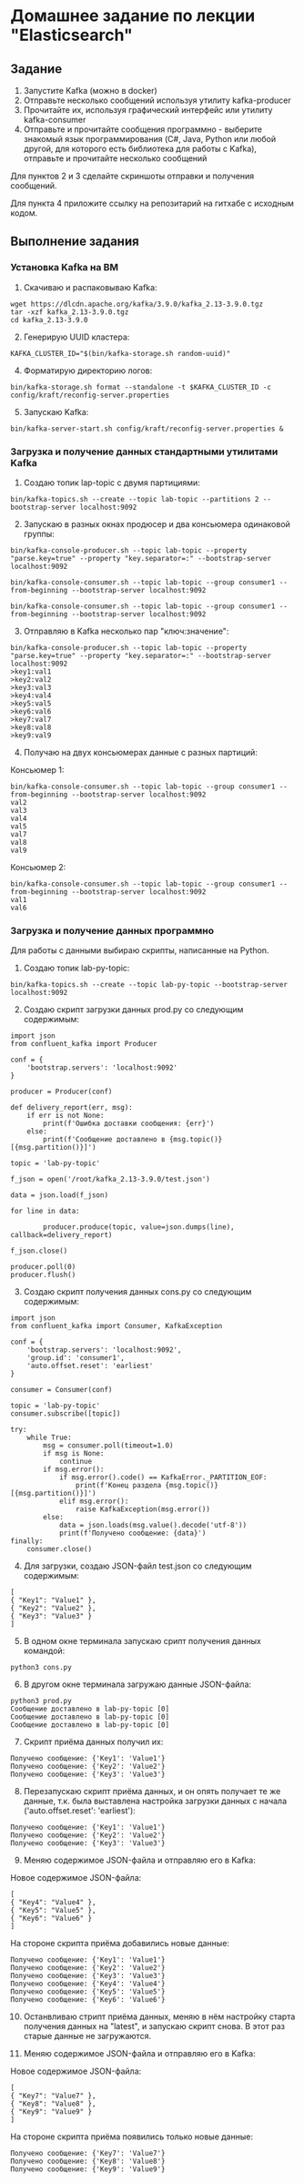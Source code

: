 # Домашнее задание по лекции "Elasticsearch"

## Задание

1. Запустите Kafka (можно в docker)
2. Отправьте несколько сообщений используя утилиту kafka-producer
3. Прочитайте их, используя графический интерфейс или утилиту kafka-consumer
4. Отправьте и прочитайте сообщения программно - выберите знакомый язык программирования (C#, Java, Python или любой другой, для которого есть библиотека для работы с Kafka), отправьте и прочитайте несколько сообщений

Для пунктов 2 и 3 сделайте скриншоты отправки и получения сообщений.

Для пункта 4 приложите ссылку на репозитарий на гитхабе с исходным кодом.

## Выполнение задания

### Установка Kafka на ВМ

1. Скачиваю и распаковываю Kafka:
```
wget https://dlcdn.apache.org/kafka/3.9.0/kafka_2.13-3.9.0.tgz
tar -xzf kafka_2.13-3.9.0.tgz
cd kafka_2.13-3.9.0
```

2. Генерирую UUID кластера:
```
KAFKA_CLUSTER_ID="$(bin/kafka-storage.sh random-uuid)"
```

4. Форматирую директорию логов:
```
bin/kafka-storage.sh format --standalone -t $KAFKA_CLUSTER_ID -c config/kraft/reconfig-server.properties
```

5. Запускаю Kafka:
```
bin/kafka-server-start.sh config/kraft/reconfig-server.properties &
```

### Загрузка и получение данных стандартными утилитами Kafka

1. Создаю топик lap-topic с двумя партициями:
```
bin/kafka-topics.sh --create --topic lab-topic --partitions 2 --bootstrap-server localhost:9092
```

2. Запускаю в разных окнах продюсер и два консьюмера одинаковой группы:
```
bin/kafka-console-producer.sh --topic lab-topic --property "parse.key=true" --property "key.separator=:" --bootstrap-server localhost:9092

bin/kafka-console-consumer.sh --topic lab-topic --group consumer1 --from-beginning --bootstrap-server localhost:9092

bin/kafka-console-consumer.sh --topic lab-topic --group consumer1 --from-beginning --bootstrap-server localhost:9092
```

3. Отправляю в Kafka несколько пар "ключ:значение":
```
bin/kafka-console-producer.sh --topic lab-topic --property "parse.key=true" --property "key.separator=:" --bootstrap-server localhost:9092
>key1:val1
>key2:val2
>key3:val3
>key4:val4
>key5:val5
>key6:val6
>key7:val7
>key8:val8
>key9:val9
```

4. Получаю на двух консьюмерах данные с разных партиций:

Консьюмер 1:
```
bin/kafka-console-consumer.sh --topic lab-topic --group consumer1 --from-beginning --bootstrap-server localhost:9092
val2
val3
val4
val5
val7
val8
val9
```

Консьюмер 2:
```
bin/kafka-console-consumer.sh --topic lab-topic --group consumer1 --from-beginning --bootstrap-server localhost:9092
val1
val6
```

### Загрузка и получение данных программно

Для работы с данными выбираю скрипты, написанные на Python.

1. Создаю топик lab-py-topic:
```
bin/kafka-topics.sh --create --topic lab-py-topic --bootstrap-server localhost:9092
```

2. Создаю скрипт загрузки данных prod.py со следующим содержимым:
```
import json
from confluent_kafka import Producer

conf = {
    'bootstrap.servers': 'localhost:9092'
}

producer = Producer(conf)

def delivery_report(err, msg):
    if err is not None:
        print(f'Ошибка доставки сообщения: {err}')
    else:
        print(f'Сообщение доставлено в {msg.topic()} [{msg.partition()}]')

topic = 'lab-py-topic'

f_json = open('/root/kafka_2.13-3.9.0/test.json')

data = json.load(f_json)

for line in data:

        producer.produce(topic, value=json.dumps(line), callback=delivery_report)

f_json.close()

producer.poll(0)
producer.flush()
```

3. Создаю скрипт получения данных cons.py со следующим содержимым:
```
import json
from confluent_kafka import Consumer, KafkaException

conf = {
    'bootstrap.servers': 'localhost:9092',
    'group.id': 'consumer1',
    'auto.offset.reset': 'earliest'
}

consumer = Consumer(conf)

topic = 'lab-py-topic'
consumer.subscribe([topic])

try:
    while True:
        msg = consumer.poll(timeout=1.0)
        if msg is None:
            continue
        if msg.error():
            if msg.error().code() == KafkaError._PARTITION_EOF:
                print(f'Конец раздела {msg.topic()} [{msg.partition()}]')
            elif msg.error():
                raise KafkaException(msg.error())
        else:
            data = json.loads(msg.value().decode('utf-8'))
            print(f'Получено сообщение: {data}')
finally:
    consumer.close()
```

4. Для загрузки, создаю JSON-файл test.json со следующим содержимым:
```
[
{ "Key1": "Value1" },
{ "Key2": "Value2" },
{ "Key3": "Value3" }
]
```

5. В одном окне терминала запускаю срипт получения данных командой:
```
python3 cons.py
```

6. В другом окне терминала загружаю данные JSON-файла:
```
python3 prod.py
Сообщение доставлено в lab-py-topic [0]
Сообщение доставлено в lab-py-topic [0]
Сообщение доставлено в lab-py-topic [0]
```

7. Скрипт приёма данных получил их:
```
Получено сообщение: {'Key1': 'Value1'}
Получено сообщение: {'Key2': 'Value2'}
Получено сообщение: {'Key3': 'Value3'}
```

8. Перезапускаю скрипт приёма данных, и он опять получает те же данные, т.к. была выставлена настройка загрузки данных с начала ('auto.offset.reset': 'earliest'):
```
Получено сообщение: {'Key1': 'Value1'}
Получено сообщение: {'Key2': 'Value2'}
Получено сообщение: {'Key3': 'Value3'}
```

9. Меняю содержимое JSON-файла и отправляю его в Kafka:

Новое содержимое JSON-файла:
```
[
{ "Key4": "Value4" },
{ "Key5": "Value5" },
{ "Key6": "Value6" }
]
```

На стороне скрипта приёма добавились новые данные:
```
Получено сообщение: {'Key1': 'Value1'}
Получено сообщение: {'Key2': 'Value2'}
Получено сообщение: {'Key3': 'Value3'}
Получено сообщение: {'Key4': 'Value4'}
Получено сообщение: {'Key5': 'Value5'}
Получено сообщение: {'Key6': 'Value6'}
```

10. Останвливаю стрипт приёма данных, меняю в нём настройку старта получения данных на "latest", и запускаю скрипт снова. В этот раз старые данные не загружаются.

11. Меняю содержимое JSON-файла и отправляю его в Kafka:

Новое содержимое JSON-файла:
```
[
{ "Key7": "Value7" },
{ "Key8": "Value8" },
{ "Key9": "Value9" }
]
```

На стороне скрипта приёма появились только новые данные:
```
Получено сообщение: {'Key7': 'Value7'}
Получено сообщение: {'Key8': 'Value8'}
Получено сообщение: {'Key9': 'Value9'}
```

